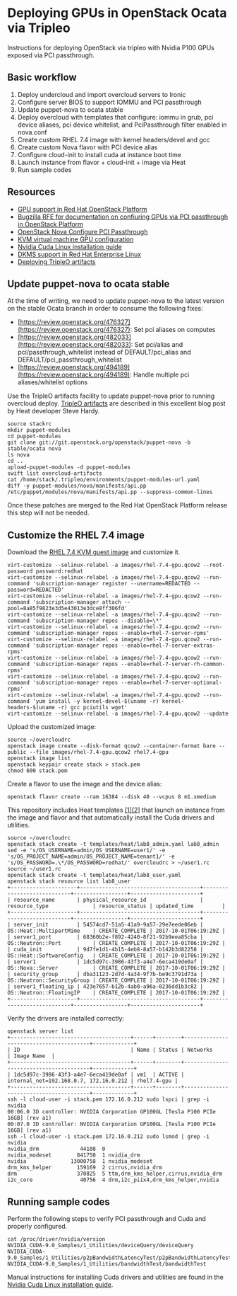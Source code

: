# Deploying GPUs in OpenStack Ocata via Tripleo

Instructions for deploying OpenStack via tripleo with Nvidia P100 GPUs exposed via PCI passthrough.

## Basic workflow
1. Deploy undercloud and import overcloud servers to Ironic
2. Configure server BIOS to support IOMMU and PCI passthrough
3. Update puppet-nova to ocata stable
4. Deploy overcloud with templates that configure: iommu in grub, pci device aliases, pci device whitelist, and PciPassthrough filter enabled in nova.conf
5. Create custom RHEL 7.4 image with kernel headers/devel and gcc
6. Create custom Nova flavor with PCI device alias
7. Configure cloud-init to install cuda at instance boot time
8. Launch instance from flavor + cloud-init + image via Heat
9. Run sample codes


## Resources
- [GPU support in Red Hat OpenStack Platform](https://access.redhat.com/solutions/3080471)
- [Bugzilla RFE for documentation on confiuring GPUs via PCI passthrough in OpenStack Platform](https://bugzilla.redhat.com/show_bug.cgi?id=1430337)
- [OpenStack Nova Configure PCI Passthrough](https://docs.openstack.org/nova/pike/admin/pci-passthrough.html)
- [KVM virtual machine GPU configuration](https://access.redhat.com/documentation/en-US/Red_Hat_Enterprise_Linux/7/html/Virtualization_Deployment_and_Administration_Guide/chap-Guest_virtual_machine_device_configuration.html#sect-device-GPU)
- [Nvidia Cuda Linux installation guide](http://docs.nvidia.com/cuda/cuda-installation-guide-linux/index.html#runfile-installation)
- [DKMS support in Red Hat Enterprise Linux](https://access.redhat.com/solutions/1132653)
- [Deploying TripleO artifacts](http://hardysteven.blogspot.com/2016/08/tripleo-deploy-artifacts-and-puppet.html)


## Update puppet-nova to ocata stable

At the time of writing, we need to update puppet-nova to the latest version on the stable Ocata branch in order to consume the following fixes:

- [https://review.openstack.org/476327](https://review.openstack.org/476327): Set pci aliases on computes
- [https://review.openstack.org/482033](https://review.openstack.org/482033): Set pci/alias and pci/passthrough_whitelist instead of DEFAULT/pci_alias and DEFAULT/pci_passthrough_whitelist
- [https://review.openstack.org/494189](https://review.openstack.org/494189): Handle multiple pci aliases/whitelist options

Use the TripleO artifacts facility to update puppet-nova prior to running overcloud deploy. [TripleO artifacts](http://hardysteven.blogspot.com/2016/08/tripleo-deploy-artifacts-and-puppet.html) are described in this excellent blog post by Heat developer Steve Hardy.

```
source stackrc
mkdir puppet-modules
cd puppet-modules
git clone git://git.openstack.org/openstack/puppet-nova -b stable/ocata nova
ls nova
cd ..
upload-puppet-modules -d puppet-modules
swift list overcloud-artifacts
cat /home/stack/.tripleo/environments/puppet-modules-url.yaml 
diff -y puppet-modules/nova/manifests/api.pp /etc/puppet/modules/nova/manifests/api.pp --suppress-common-lines
```

Once these patches are merged to the Red Hat OpenStack Platform release this step will not be needed.

## Customize the RHEL 7.4 image

Download the [RHEL 7.4 KVM guest image](https://access.redhat.com/downloads/content/69/ver=/rhel---7/7.4/x86_64/product-software) and customize it.


```
virt-customize --selinux-relabel -a images/rhel-7.4-gpu.qcow2 --root-password password:redhat
virt-customize --selinux-relabel -a images/rhel-7.4-gpu.qcow2 --run-command 'subscription-manager register --username=REDACTED --password=REDACTED'
virt-customize --selinux-relabel -a images/rhel-7.4-gpu.qcow2 --run-command 'subscription-manager attach --pool=8a85f9823e3d5e43013e3dce8ff306fd'
virt-customize --selinux-relabel -a images/rhel-7.4-gpu.qcow2 --run-command 'subscription-manager repos --disable=\*'
virt-customize --selinux-relabel -a images/rhel-7.4-gpu.qcow2 --run-command 'subscription-manager repos --enable=rhel-7-server-rpms'
virt-customize --selinux-relabel -a images/rhel-7.4-gpu.qcow2 --run-command 'subscription-manager repos --enable=rhel-7-server-extras-rpms'
virt-customize --selinux-relabel -a images/rhel-7.4-gpu.qcow2 --run-command 'subscription-manager repos --enable=rhel-7-server-rh-common-rpms'
virt-customize --selinux-relabel -a images/rhel-7.4-gpu.qcow2 --run-command 'subscription-manager repos --enable=rhel-7-server-optional-rpms'
virt-customize --selinux-relabel -a images/rhel-7.4-gpu.qcow2 --run-command 'yum install -y kernel-devel-$(uname -r) kernel-headers-$(uname -r) gcc pciutils wget'
virt-customize --selinux-relabel -a images/rhel-7.4-gpu.qcow2 --update
```

Upload the customized image:

```
source ~/overcloudrc
openstack image create --disk-format qcow2 --container-format bare --public --file images/rhel-7.4-gpu.qcow2 rhel7.4-gpu
openstack image list
openstack keypair create stack > stack.pem
chmod 600 stack.pem
```

Create a flavor to use the image and the device alias:

```
openstack flavor create --ram 16384 --disk 40 --vcpus 8 m1.xmedium
```

This repository includes Heat templates [[1]](templates/heat/lab8_admin.yaml)[[2]](templates/heat/lab8_user.yaml) that launch an instance from the image and flavor and that automatically install the Cuda drivers and utilities.

```
source ~/overcloudrc
openstack stack create -t templates/heat/lab8_admin.yaml lab8_admin
sed -e 's/OS_USERNAME=admin/OS_USERNAME=user1/' -e 's/OS_PROJECT_NAME=admin/OS_PROJECT_NAME=tenant1/' -e 's/OS_PASSWORD=.\*/OS_PASSWORD=redhat/' overcloudrc > ~/user1.rc
source ~/user1.rc
openstack stack create -t templates/heat/lab8_user.yaml
openstack stack resource list lab8_user
+---------------------+--------------------------------------+----------------------------+-----------------+----------------------+
| resource_name       | physical_resource_id                 | resource_type              | resource_status | updated_time         |
+---------------------+--------------------------------------+----------------------------+-----------------+----------------------+
| server_init         | 54574cd7-51a5-41a9-9a57-29e7eede06eb | OS::Heat::MultipartMime    | CREATE_COMPLETE | 2017-10-01T06:19:29Z |
| server1_port        | 68360b2e-f892-4240-8f21-92b9eea85cba | OS::Neutron::Port          | CREATE_COMPLETE | 2017-10-01T06:19:29Z |
| cuda_init           | 9d7fe1d1-4b15-4eb8-8a57-b142b3d82258 | OS::Heat::SoftwareConfig   | CREATE_COMPLETE | 2017-10-01T06:19:29Z |
| server1             | 1dc5d97c-3986-43f3-a4e7-6eca419de0af | OS::Nova::Server           | CREATE_COMPLETE | 2017-10-01T06:19:29Z |
| security_group      | dba31123-2d7d-4a34-9f7b-be9c3791d73a | OS::Neutron::SecurityGroup | CREATE_COMPLETE | 2017-10-01T06:19:29Z |
| server1_floating_ip | 423e7657-b12b-4ab0-a96a-0236dd1b3c82 | OS::Neutron::FloatingIP    | CREATE_COMPLETE | 2017-10-01T06:19:29Z |
+---------------------+--------------------------------------+----------------------------+-----------------+----------------------+
```

Verify the drivers are installed correctly:

```
openstack server list 
+--------------------------------------+------+--------+----------------------------------------+-------------+
| ID                                   | Name | Status | Networks                               | Image Name  |
+--------------------------------------+------+--------+----------------------------------------+-------------+
| 1dc5d97c-3986-43f3-a4e7-6eca419de0af | vm1  | ACTIVE | internal_net=192.168.0.7, 172.16.0.212 | rhel7.4-gpu |
+--------------------------------------+------+--------+----------------------------------------+-------------+
ssh -l cloud-user -i stack.pem 172.16.0.212 sudo lspci | grep -i nvidia
00:06.0 3D controller: NVIDIA Corporation GP100GL [Tesla P100 PCIe 16GB] (rev a1)
00:07.0 3D controller: NVIDIA Corporation GP100GL [Tesla P100 PCIe 16GB] (rev a1)
ssh -l cloud-user -i stack.pem 172.16.0.212 sudo lsmod | grep -i nvidia
nvidia_drm             44108  0 
nvidia_modeset        841750  1 nvidia_drm
nvidia              13000758  1 nvidia_modeset
drm_kms_helper        159169  2 cirrus,nvidia_drm
drm                   370825  5 ttm,drm_kms_helper,cirrus,nvidia_drm
i2c_core               40756  4 drm,i2c_piix4,drm_kms_helper,nvidia

```


## Running sample codes

Perform the following steps to verify PCI passthrough and Cuda and properly configured.

```
cat /proc/driver/nvidia/version
NVIDIA_CUDA-9.0_Samples/1_Utilities/deviceQuery/deviceQuery 
NVIDIA_CUDA-9.0_Samples/1_Utilities/p2pBandwidthLatencyTest/p2pBandwidthLatencyTest 
NVIDIA_CUDA-9.0_Samples/1_Utilities/bandwidthTest/bandwidthTest
```
Manual instructions for installing Cuda drivers and utilities are found in the [Nvidia Cuda Linux installation guide](http://docs.nvidia.com/cuda/cuda-installation-guide-linux/index.html#runfile-installation).
